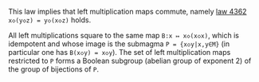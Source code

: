This law implies that left multiplication maps commute, namely [law 4362](https://teorth.github.io/equational_theories/implications/?4362) `x◇(y◇z) = y◇(x◇z)` holds.

All left multiplications square to the same map `B:x ↦ x◇(x◇x)`, which is idempotent and whose image is the submagma `P = {x◇y|x,y∈M}` (in particular one has `B(x◇y) = x◇y`).  The set of left multiplication maps restricted to `P` forms a Boolean subgroup (abelian group of exponent 2) of the group of bijections of `P`.
